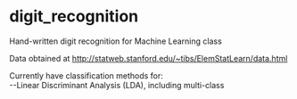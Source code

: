 # digit_recognition
Hand-written digit recognition for Machine Learning class

Data obtained at http://statweb.stanford.edu/~tibs/ElemStatLearn/data.html

Currently have classification methods for:  
--Linear Discriminant Analysis (LDA), including multi-class
